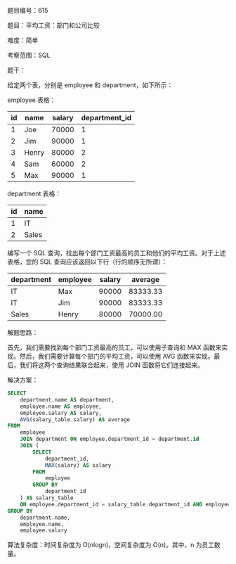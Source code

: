 题目编号：615

题目：平均工资：部门和公司比较

难度：简单

考察范围：SQL

题干：

给定两个表，分别是 employee 和 department，如下所示：

employee 表格：

| id | name | salary | department_id |
|----|------|--------|--------------|
| 1  | Joe  | 70000  | 1            |
| 2  | Jim  | 90000  | 1            |
| 3  | Henry| 80000  | 2            |
| 4  | Sam  | 60000  | 2            |
| 5  | Max  | 90000  | 1            |

department 表格：

| id | name     |
|----|----------|
| 1  | IT       |
| 2  | Sales    |

编写一个 SQL 查询，找出每个部门工资最高的员工和他们的平均工资。对于上述表格，您的 SQL 查询应该返回以下行（行的顺序无所谓）：

| department | employee | salary | average |
|------------|----------|--------|---------|
| IT         | Max      | 90000  | 83333.33|
| IT         | Jim      | 90000  | 83333.33|
| Sales      | Henry    | 80000  | 70000.00|

解题思路：

首先，我们需要找到每个部门工资最高的员工，可以使用子查询和 MAX 函数来实现。然后，我们需要计算每个部门的平均工资，可以使用 AVG 函数来实现。最后，我们将这两个查询结果联合起来，使用 JOIN 函数将它们连接起来。

解决方案：

```sql
SELECT 
    department.name AS department, 
    employee.name AS employee, 
    employee.salary AS salary, 
    AVG(salary_table.salary) AS average
FROM 
    employee 
    JOIN department ON employee.department_id = department.id 
    JOIN (
        SELECT 
            department_id, 
            MAX(salary) AS salary 
        FROM 
            employee 
        GROUP BY 
            department_id
    ) AS salary_table 
    ON employee.department_id = salary_table.department_id AND employee.salary = salary_table.salary
GROUP BY 
    department.name, 
    employee.name, 
    employee.salary
```

算法复杂度：时间复杂度为 O(nlogn)，空间复杂度为 O(n)。其中，n 为员工数量。
